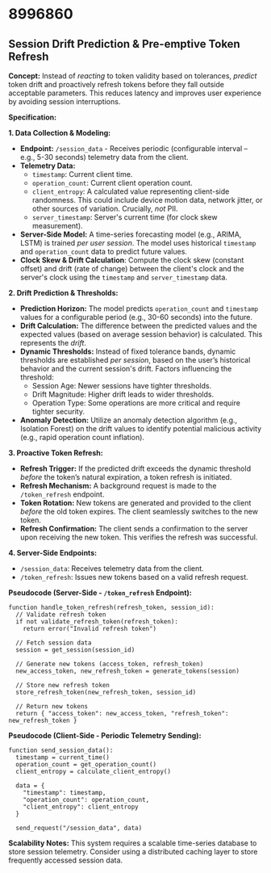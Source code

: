 # 8996860

## Session Drift Prediction & Pre-emptive Token Refresh

**Concept:** Instead of *reacting* to token validity based on tolerances, *predict* token drift and proactively refresh tokens before they fall outside acceptable parameters. This reduces latency and improves user experience by avoiding session interruptions.

**Specification:**

**1. Data Collection & Modeling:**

*   **Endpoint:** `/session_data` - Receives periodic (configurable interval – e.g., 5-30 seconds) telemetry data from the client.
*   **Telemetry Data:**
    *   `timestamp`: Current client time.
    *   `operation_count`: Current client operation count.
    *   `client_entropy`: A calculated value representing client-side randomness. This could include device motion data, network jitter, or other sources of variation. Crucially, *not* PII.
    *   `server_timestamp`: Server's current time (for clock skew measurement).
*   **Server-Side Model:** A time-series forecasting model (e.g., ARIMA, LSTM) is trained *per user session*. The model uses historical `timestamp` and `operation_count` data to predict future values.
*   **Clock Skew & Drift Calculation**:  Compute the clock skew (constant offset) and drift (rate of change) between the client's clock and the server's clock using the `timestamp` and `server_timestamp` data.

**2. Drift Prediction & Thresholds:**

*   **Prediction Horizon:** The model predicts `operation_count` and `timestamp` values for a configurable period (e.g., 30-60 seconds) into the future.
*   **Drift Calculation:**  The difference between the predicted values and the expected values (based on average session behavior) is calculated.  This represents the *drift*.
*   **Dynamic Thresholds:**  Instead of fixed tolerance bands, dynamic thresholds are established *per session*, based on the user’s historical behavior and the current session's drift. Factors influencing the threshold:
    *   Session Age: Newer sessions have tighter thresholds.
    *   Drift Magnitude: Higher drift leads to wider thresholds.
    *   Operation Type: Some operations are more critical and require tighter security.
*    **Anomaly Detection:** Utilize an anomaly detection algorithm (e.g., Isolation Forest) on the drift values to identify potential malicious activity (e.g., rapid operation count inflation).

**3. Proactive Token Refresh:**

*   **Refresh Trigger:** If the predicted drift exceeds the dynamic threshold *before* the token’s natural expiration, a token refresh is initiated.
*   **Refresh Mechanism:**  A background request is made to the `/token_refresh` endpoint.
*   **Token Rotation:**  New tokens are generated and provided to the client *before* the old token expires. The client seamlessly switches to the new token.
*   **Refresh Confirmation:** The client sends a confirmation to the server upon receiving the new token. This verifies the refresh was successful.

**4.  Server-Side Endpoints:**

*   `/session_data`: Receives telemetry data from the client.
*   `/token_refresh`: Issues new tokens based on a valid refresh request.

**Pseudocode (Server-Side - `/token_refresh` Endpoint):**

```
function handle_token_refresh(refresh_token, session_id):
  // Validate refresh token
  if not validate_refresh_token(refresh_token):
    return error("Invalid refresh token")

  // Fetch session data
  session = get_session(session_id)

  // Generate new tokens (access_token, refresh_token)
  new_access_token, new_refresh_token = generate_tokens(session)

  // Store new refresh token
  store_refresh_token(new_refresh_token, session_id)

  // Return new tokens
  return { "access_token": new_access_token, "refresh_token": new_refresh_token }
```

**Pseudocode (Client-Side - Periodic Telemetry Sending):**

```
function send_session_data():
  timestamp = current_time()
  operation_count = get_operation_count()
  client_entropy = calculate_client_entropy()

  data = {
    "timestamp": timestamp,
    "operation_count": operation_count,
    "client_entropy": client_entropy
  }

  send_request("/session_data", data)
```

**Scalability Notes:**  This system requires a scalable time-series database to store session telemetry.  Consider using a distributed caching layer to store frequently accessed session data.